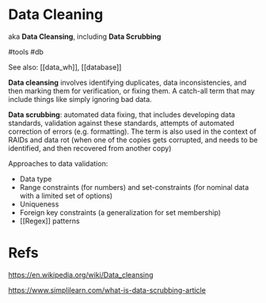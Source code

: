 # Data Cleaning

aka **Data Cleansing**, including **Data Scrubbing**

#tools #db

See also: [[data_wh]], [[database]]

**Data cleansing** involves identifying duplicates, data inconsistencies, and then marking them for verification, or fixing them. A catch-all term that may include things like simply ignoring bad data.

**Data scrubbing**: automated data fixing, that includes developing data standards, validation against these standards, attempts of automated correction of errors (e.g. formatting). The term is also used in the context of RAIDs and data rot (when one of the copies gets corrupted, and needs to be identified, and then recovered from another copy)

Approaches to data validation:
* Data type
* Range constraints (for numbers) and set-constraints (for nominal data with a limited set of options)
* Uniqueness
* Foreign key constraints (a generalization for set membership)
* [[Regex]] patterns

# Refs

https://en.wikipedia.org/wiki/Data_cleansing

https://www.simplilearn.com/what-is-data-scrubbing-article
